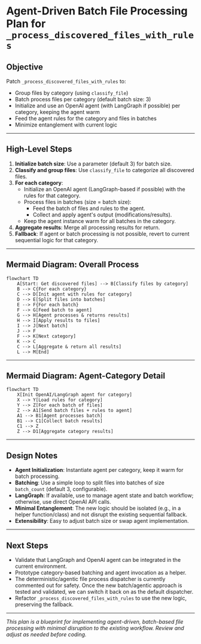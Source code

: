 # Agent-Driven Batch File Processing Plan for `_process_discovered_files_with_rules`

## Objective
Patch `_process_discovered_files_with_rules` to:
- Group files by category (using `classify_file`)
- Batch process files per category (default batch size: 3)
- Initialize and use an OpenAI agent (with LangGraph if possible) per category, keeping the agent warm
- Feed the agent rules for the category and files in batches
- Minimize entanglement with current logic

---

## High-Level Steps
1. **Initialize batch size**: Use a parameter (default 3) for batch size.
2. **Classify and group files**: Use `classify_file` to categorize all discovered files.
3. **For each category**:
    - Initialize an OpenAI agent (LangGraph-based if possible) with the rules for that category.
    - Process files in batches (size = batch size):
        - Feed the batch of files and rules to the agent.
        - Collect and apply agent's output (modifications/results).
    - Keep the agent instance warm for all batches in the category.
4. **Aggregate results**: Merge all processing results for return.
5. **Fallback**: If agent or batch processing is not possible, revert to current sequential logic for that category.

---

## Mermaid Diagram: Overall Process
```mermaid
flowchart TD
    A[Start: Get discovered files] --> B[Classify files by category]
    B --> C{For each category}
    C --> D[Init agent with rules for category]
    D --> E[Split files into batches]
    E --> F{For each batch}
    F --> G[Feed batch to agent]
    G --> H[Agent processes & returns results]
    H --> I[Apply results to files]
    I --> J[Next batch]
    J --> F
    F --> K[Next category]
    K --> C
    C --> L[Aggregate & return all results]
    L --> M[End]
```

---

## Mermaid Diagram: Agent-Category Detail
```mermaid
flowchart TD
    X[Init OpenAI/LangGraph agent for category]
    X --> Y[Load rules for category]
    Y --> Z[For each batch of files]
    Z --> A1[Send batch files + rules to agent]
    A1 --> B1[Agent processes batch]
    B1 --> C1[Collect batch results]
    C1 --> Z
    Z --> D1[Aggregate category results]
```

---

## Design Notes
- **Agent Initialization**: Instantiate agent per category, keep it warm for batch processing.
- **Batching**: Use a simple loop to split files into batches of size `batch_count` (default 3, configurable).
- **LangGraph**: If available, use to manage agent state and batch workflow; otherwise, use direct OpenAI API calls.
- **Minimal Entanglement**: The new logic should be isolated (e.g., in a helper function/class) and not disrupt the existing sequential fallback.
- **Extensibility**: Easy to adjust batch size or swap agent implementation.

---

## Next Steps
- Validate that LangGraph and OpenAI agent can be integrated in the current environment.
- Prototype category-based batching and agent invocation as a helper.
- The deterministic/agentic file process dispatcher is currently commented out for safety. Once the new batch/agentic approach is tested and validated, we can switch it back on as the default dispatcher.
- Refactor `_process_discovered_files_with_rules` to use the new logic, preserving the fallback.

---

*This plan is a blueprint for implementing agent-driven, batch-based file processing with minimal disruption to the existing workflow. Review and adjust as needed before coding.*

